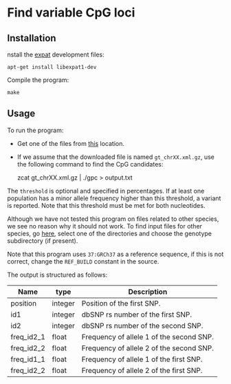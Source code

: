 # Find variable CpG loci

## Installation
nstall the [expat](http://expat.sourceforge.net/) development files:

    apt-get install libexpat1-dev

Compile the program:

    make

## Usage
To run the program:

- Get one of the files from
  [this](ftp://ftp.ncbi.nih.gov/snp/organisms/human_9606_b142_GRCh37p13/genotype/)
  location.
- If we assume that the downloaded file is named `gt_chrXX.xml.gz`, use
  the following command to find the CpG candidates:

    zcat gt_chrXX.xml.gz | ./gpc <threshold> > output.txt

The `threshold` is optional and specified in percentages. If at least one 
population has a minor allele frequency higher than this threshold, a variant
is reported. Note that this threshold must be met for both nucleotides.

Although we have not tested this program on files related to other species, we
see no reason why it should not work. To find input files for other species, go
[here](ftp://ftp.ncbi.nih.gov/snp/organisms/), select one of the directories
and choose the genotype subdirectory (if present).

Note that this program uses `37:GRCh37` as a reference sequence, if this is
not correct, change the `REF_BUILD` constant in the source.

The output is structured as follows:

|Name       |type    |Description
|---        |---      |---
|position   |integer |Position of the first SNP.
|id1        |integer |dbSNP rs number of the first SNP.
|id2        |integer |dbSNP rs number of the second SNP.
|freq_id2_1 |float   |Frequency of allele 1 of the second SNP.
|freq_id2_2 |float   |Frequency of allele 2 of the second SNP.
|freq_id1_1 |float   |Frequency of allele 1 of the first SNP.
|freq_id2_2 |float   |Frequency of allele 2 of the first SNP.
